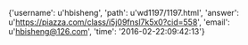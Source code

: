 {'username': u'hbisheng', 'path': u'wd1197/1197.html', 'answer': u'https://piazza.com/class/i5j09fnsl7k5x0?cid=558', 'email': u'hbisheng@126.com', 'time': '2016-02-22:09:42:13'}